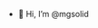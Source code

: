 - 👋 Hi, I’m @mgsolid
<!---
mgsolid/mgsolid is a ✨ special ✨ repository because its `README.md` (this file) appears on your GitHub profile.
You can click the Preview link to take a look at your changes.
--->
